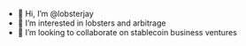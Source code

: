 - 👋 Hi, I’m @lobsterjay
- 👀 I’m interested in lobsters and arbitrage
- 💞️ I’m looking to collaborate on stablecoin business ventures


<!---
lobsterjay/lobsterjay is a ✨ special ✨ repository because its `README.md` (this file) appears on your GitHub profile.
You can click the Preview link to take a look at your changes.
--->
